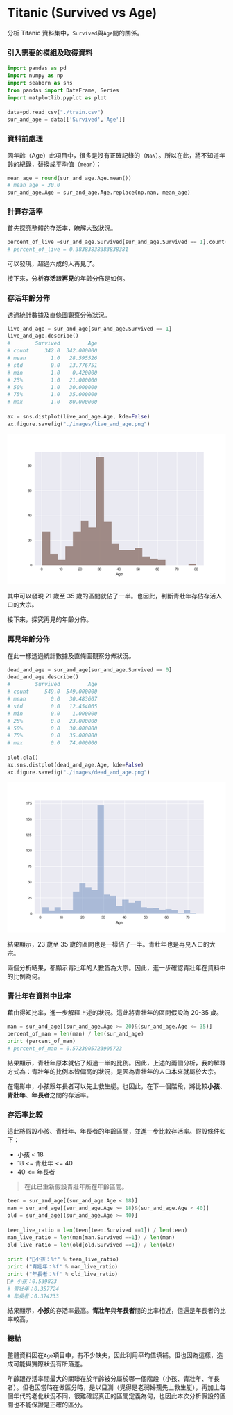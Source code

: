 # Titanic (Survived vs Age)

分析 Titanic 資料集中，`Survived`與`Age`間的關係。

### 引入需要的模組及取得資料

```python
import pandas as pd
import numpy as np
import seaborn as sns
from pandas import DataFrame, Series
import matplotlib.pyplot as plot

data=pd.read_csv("./train.csv")
sur_and_age = data[['Survived','Age']]
```

### 資料前處理

因年齡（Age）此項目中，很多是沒有正確記錄的（`NaN`）。所以在此，將不知道年齡的紀錄，替換成平均值（`mean`）：

```python
mean_age = round(sur_and_age.Age.mean())
# mean_age = 30.0
sur_and_age.Age = sur_and_age.Age.replace(np.nan, mean_age)
```

### 計算存活率

首先探究整體的存活率，瞭解大致狀況。

```python
percent_of_live =sur_and_age.Survived[sur_and_age.Survived == 1].count() / sur_and_age.Survived.count()
# percent_of_live = 0.38383838383838381
```
可以發現，超過六成的人再見了。

接下來，分析**存活**跟**再見**的年齡分佈是如何。

### 存活年齡分佈
透過統計數據及直條圖觀察分佈狀況。

```python
live_and_age = sur_and_age[sur_and_age.Survived == 1]
live_and_age.describe()
#        Survived         Age
# count     342.0  342.000000
# mean        1.0   28.595526
# std         0.0   13.776751
# min         1.0    0.420000
# 25%         1.0   21.000000
# 50%         1.0   30.000000
# 75%         1.0   35.000000
# max         1.0   80.000000

ax = sns.distplot(live_and_age.Age, kde=False)
ax.figure.savefig("./images/live_and_age.png")
```
![live\_and\_age](https://raw.githubusercontent.com/YanHaoChen/Machine-Learning-and-Data-Mining/master/titanic/images/live_and_age.png)

其中可以發現 21 歲至 35 歲的區間就佔了一半。也因此，判斷青壯年存佔存活人口的大宗。

接下來，探究再見的年齡分佈。

### 再見年齡分佈
在此一樣透過統計數據及直條圖觀察分佈狀況。

```python
dead_and_age = sur_and_age[sur_and_age.Survived == 0]
dead_and_age.describe()
#        Survived         Age
# count     549.0  549.000000
# mean        0.0   30.483607
# std         0.0   12.454065
# min         0.0    1.000000
# 25%         0.0   23.000000
# 50%         0.0   30.000000
# 75%         0.0   35.000000
# max         0.0   74.000000

plot.cla()
ax.sns.distplot(dead_and_age.Age, kde=False)
ax.figure.savefig("./images/dead_and_age.png")
```
![dead\_and\_age](https://raw.githubusercontent.com/YanHaoChen/Machine-Learning-and-Data-Mining/master/titanic/images/dead_and_age.png)

結果顯示，23 歲至 35 歲的區間也是一樣佔了一半。青壯年也是再見人口的大宗。

兩個分析結果，都顯示青壯年的人數皆為大宗。因此，進一步確認青壯年在資料中的比例為何。

### 青壯年在資料中比率

藉由得知比率，進一步解釋上述的狀況。這此將青壯年的區間假設為 20-35 歲。

```python
man = sur_and_age[(sur_and_age.Age >= 20)&(sur_and_age.Age <= 35)]
percent_of_man = len(man) / len(sur_and_age)
print (percent_of_man)
# percent_of_man = 0.5723905723905723
```

結果顯示，青壯年原本就佔了超過一半的比例。因此，上述的兩個分析，我的解釋方式為：青壯年的比例本皆偏高的狀況，是因為青壯年的人口本來就屬於大宗。

在電影中，小孩跟年長者可以先上救生艇。也因此，在下一個階段，將比較**小孩**、**青壯年**、**年長者**之間的存活率。

### 存活率比較

這此將假設小孩、青壯年、年長者的年齡區間，並進一步比較存活率。假設條件如下：

* 小孩 < 18
*  18 <= 青壯年 <= 40
*  40 <= 年長者

> 在此已重新假設青壯年所在年齡區間。

```python
teen = sur_and_age[(sur_and_age.Age < 18)]
man = sur_and_age[(sur_and_age.Age >= 18)&(sur_and_age.Age < 40)]
old = sur_and_age[(sur_and_age.Age >= 40)]

teen_live_ratio = len(teen[teen.Survived ==1]) / len(teen)
man_live_ratio = len(man[man.Survived ==1]) / len(man)
old_live_ratio = len(old[old.Survived ==1]) / len(old)

print ("小孩：%f" % teen_live_ratio)
print ("青壯年：%f" % man_live_ratio)
print ("年長者：%f" % old_live_ratio)
# 小孩：0.539823
# 青壯年：0.357724
# 年長者：0.374233
```

結果顯示，**小孩**的存活率最高。**青壯年**與**年長者**間的比率相近，但還是年長者的比率較高。
 
### 總結

整體資料因在`Age`項目中，有不少缺失，因此利用平均值填補。但也因為這樣，造成可能與實際狀況有所落差。

年齡跟存活率間最大的關聯在於年齡被分屬於哪一個階段（小孩、青壯年、年長者）。但也因當時在做區分時，是以目測（覺得是老弱婦孺先上救生艇），再加上每個年代的老化狀況不同，很難確認真正的區間定義為何，也因此本次分析假設的區間也不能保證是正確的區分。